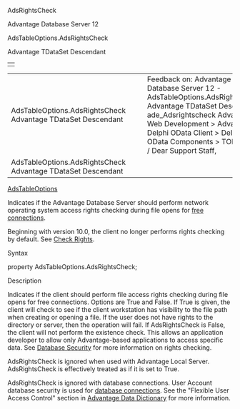 AdsRightsCheck




Advantage Database Server 12  

AdsTableOptions.AdsRightsCheck

Advantage TDataSet Descendant

|  |
| --- |
|  |

|  |  |  |  |  |
| --- | --- | --- | --- | --- |
| AdsTableOptions.AdsRightsCheck  Advantage TDataSet Descendant |  |  | Feedback on: Advantage Database Server 12 - AdsTableOptions.AdsRightsCheck Advantage TDataSet Descendant ade\_Adsrightscheck Advantage Web Development > Advantage Delphi OData Client > Delphi OData Components > TODataSet / Dear Support Staff, |  |
| AdsTableOptions.AdsRightsCheck  Advantage TDataSet Descendant |  |  |  |  |

[AdsTableOptions](ade_adstableoptions.htm)

Indicates if the Advantage Database Server should perform network operating system access rights checking during file opens for [free connections](javascript:hhpopuplink.TextPopup(popid_233455464X,FontFace,-1,-1,-1,-1)).

Beginning with version 10.0, the client no longer performs rights checking by default. See [Check Rights](master_check_rights.htm).

Syntax

property AdsTableOptions.AdsRightsCheck;

Description

Indicates if the client should perform file access rights checking during file opens for free connections. Options are True and False. If True is given, the client will check to see if the client workstation has visibility to the file path when creating or opening a file. If the user does not have rights to the directory or server, then the operation will fail. If AdsRightsCheck is False, the client will not perform the existence check. This allows an application developer to allow only Advantage-based applications to access specific data. See [Database Security](master_database_security.htm) for more information on rights checking.

AdsRightsCheck is ignored when used with Advantage Local Server. AdsRightsCheck is effectively treated as if it is set to True.

AdsRightsCheck is ignored with database connections. User Account database security is used for [database connections](javascript:hhpopuplink.TextPopup(popid_330761683X,FontFace,-1,-1,-1,-1)). See the "Flexible User Access Control" section in [Advantage Data Dictionary](master_advantage_data_dictionary.htm) for more information.